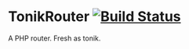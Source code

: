 # TonikRouter [![Build Status](https://travis-ci.org/brslv/travis-broken-example.svg?branch=master)](https://travis-ci.org/brslv/travis-broken-example)

A PHP router. Fresh as tonik.
